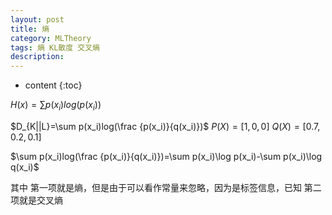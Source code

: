 ```yaml
---
layout: post
title: 熵 
category: MLTheory
tags: 熵 KL散度 交叉熵
description: 
---
```

* content
{:toc}

$H(x)=\sum p(x_i)log(p(x_i))$

$D_{K||L}=\sum p(x_i)log(\frac {p(x_i)}{q(x_i)})$
$P(X)=[1,0,0]$
$Q(X)=[0.7,0.2,0.1]$

$\sum p(x_i)log(\frac {p(x_i)}{q(x_i)})=\sum p(x_i)\log p(x_i)-\sum p(x_i)\log q(x_i)$

其中
第一项就是熵，但是由于可以看作常量来忽略，因为是标签信息，已知
第二项就是交叉熵